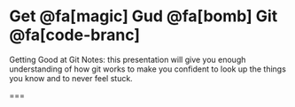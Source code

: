 Get @fa[magic] Gud @fa[bomb] Git @fa[code-branc]
===
Getting Good at Git
Notes: this presentation will give you enough understanding of how git works to make you confident to look up the things you know and to never feel stuck.

===

